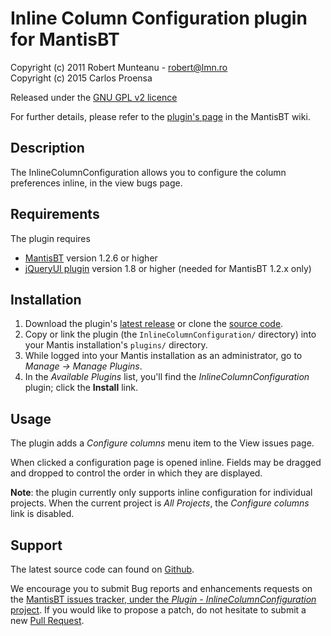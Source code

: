 # Inline Column Configuration plugin for MantisBT

Copyright (c) 2011  Robert Munteanu - robert@lmn.ro  
Copyright (c) 2015  Carlos Proensa

Released under the [GNU GPL v2 licence](http://opensource.org/licenses/GPL-2.0)

For further details, please refer to the [plugin's page](https://www.mantisbt.org/wiki/doku.php/mantisbt:inlinecolumnconfiguration)
in the MantisBT wiki.


## Description

The InlineColumnConfiguration allows you to configure the column preferences 
inline, in the view bugs page.


## Requirements

The plugin requires 

  * [MantisBT](http://mantisbt.org/) version 1.2.6 or higher
  * [jQueryUI plugin](https://github.com/mantisbt-plugins/jQuery-UI) 
    version 1.8 or higher (needed for MantisBT 1.2.x only)


## Installation

1. Download the plugin's [latest release](https://github.com/mantisbt-plugins/Inline-column-configuration/releases/latest) 
   or clone the [source code](https://github.com/mantisbt-plugins/Inline-column-configuration).
2. Copy or link the plugin (the `InlineColumnConfiguration/` directory) into your Mantis
   installation's `plugins/` directory.
3. While logged into your Mantis installation as an administrator, go to
   *Manage -> Manage Plugins*.
4. In the *Available Plugins* list, you'll find the *InlineColumnConfiguration* 
   plugin; click the **Install** link.


## Usage

The plugin adds a *Configure columns* menu item to the View issues page.

When clicked a configuration page is opened inline. Fields may be dragged and 
dropped to control the order in which they are displayed. 

**Note**: the plugin currently only supports inline configuration for 
individual projects. When the current project is *All Projects*, the *Configure 
columns* link is disabled. 


## Support

The latest source code can found on
[Github](https://github.com/mantisbt-plugins/Inline-column-configuration).

We encourage you to submit Bug reports and enhancements requests on the
[MantisBT issues tracker, under the *Plugin - InlineColumnConfiguration* project](https://www.mantisbt.org/bugs/view_all_bug_page.php?project_id=14).
If you would like to propose a patch, do not hesitate to submit a new
[Pull Request](https://github.com/mantisbt-plugins/Inline-column-configuration/compare/).
